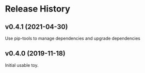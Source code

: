 # Release History

## v0.4.1 (2021-04-30)

Use pip-tools to manage dependencies and upgrade dependencies

## v0.4.0 (2019-11-18)

Initial usable toy.
